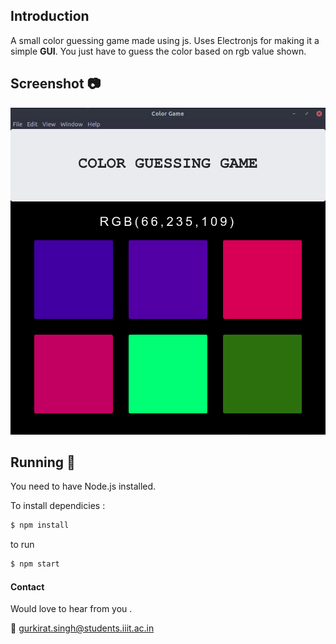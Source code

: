 ## Introduction
A small color guessing game made using js. Uses Electronjs for making it a simple **GUI**. You just have to guess the color based on rgb value shown.

## Screenshot :camera:
![screenshot](images/screenshot.png)

## Running :runner:
You need to have Node.js installed.

To install dependicies : 
```bash
$ npm install 
```
to run 
```bash
$ npm start
```

#### Contact
Would love to hear from you .

:email: gurkirat.singh@students.iiit.ac.in